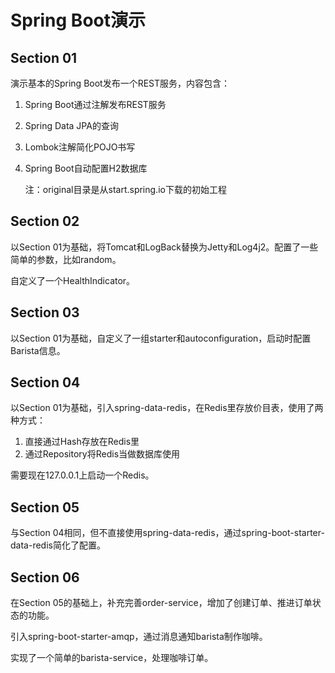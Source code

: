 # Spring Boot演示

## Section 01

演示基本的Spring Boot发布一个REST服务，内容包含：

1. Spring Boot通过注解发布REST服务
2. Spring Data JPA的查询
3. Lombok注解简化POJO书写
4. Spring Boot自动配置H2数据库

    注：original目录是从start.spring.io下载的初始工程

## Section 02

以Section 01为基础，将Tomcat和LogBack替换为Jetty和Log4j2。配置了一些简单的参数，比如random。

自定义了一个HealthIndicator。

## Section 03

以Section 01为基础，自定义了一组starter和autoconfiguration，启动时配置Barista信息。

## Section 04

以Section 01为基础，引入spring-data-redis，在Redis里存放价目表，使用了两种方式：

1. 直接通过Hash存放在Redis里
2. 通过Repository将Redis当做数据库使用

需要现在127.0.0.1上启动一个Redis。

## Section 05

与Section 04相同，但不直接使用spring-data-redis，通过spring-boot-starter-data-redis简化了配置。

## Section 06

在Section 05的基础上，补充完善order-service，增加了创建订单、推进订单状态的功能。

引入spring-boot-starter-amqp，通过消息通知barista制作咖啡。

实现了一个简单的barista-service，处理咖啡订单。



